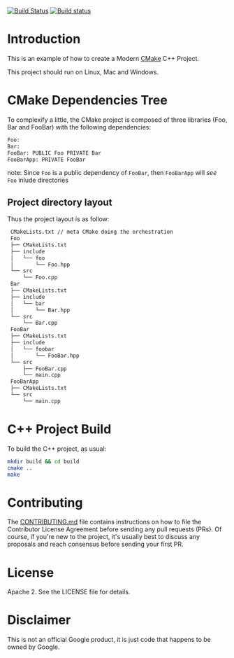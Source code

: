 [![Build Status](https://travis-ci.com/Mizux/cmake-cpp.svg?branch=master)](https://travis-ci.com/Mizux/cmake-cpp)
[![Build status](https://ci.appveyor.com/api/projects/status/cmv8xp5npei1o6w3/branch/master?svg=true)](https://ci.appveyor.com/project/Mizux/cmake-cpp/branch/master)

# Introduction

This is an example of how to create a Modern [CMake](https://cmake.org/) C++ Project.

This project should run on Linux, Mac and Windows.

# CMake Dependencies Tree
To complexify a little, the CMake project is composed of three libraries (Foo, Bar and FooBar)
with the following dependencies:  
```sh
Foo:
Bar:
FooBar: PUBLIC Foo PRIVATE Bar
FooBarApp: PRIVATE FooBar
```

note: Since `Foo` is a public dependency of `FooBar`, then `FooBarApp` will
*see* `Foo` inlude directories
## Project directory layout
Thus the project layout is as follow:
```sh
 CMakeLists.txt // meta CMake doing the orchestration
 Foo
 ├── CMakeLists.txt
 ├── include
 │   └── foo
 │       └── Foo.hpp
 └── src
     └── Foo.cpp
 Bar
 ├── CMakeLists.txt
 ├── include
 │   └── bar
 │       └── Bar.hpp
 └── src
     └── Bar.cpp
 FooBar
 ├── CMakeLists.txt
 ├── include
 │   └── foobar
 │       └── FooBar.hpp
 └── src
     ├── FooBar.cpp
     └── main.cpp
 FooBarApp
 ├── CMakeLists.txt
 └── src
     └── main.cpp
```

# C++ Project Build
To build the C++ project, as usual:
```sh
mkdir build && cd build
cmake ..
make
```

# Contributing

The [CONTRIBUTING.md](./CONTRIBUTING.md) file contains instructions on how to
file the Contributor License Agreement before sending any pull requests (PRs).
Of course, if you're new to the project, it's usually best to discuss any
proposals and reach consensus before sending your first PR.

# License

Apache 2. See the LICENSE file for details.

# Disclaimer

This is not an official Google product, it is just code that happens to be
owned by Google.
